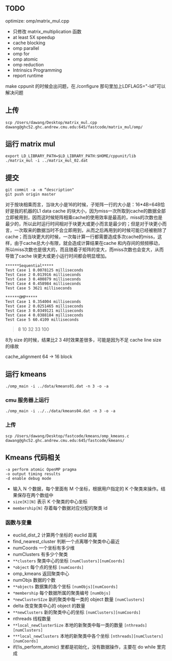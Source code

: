 ## TODO

optimize: omp/matrix_mul.cpp

+ 只修改 matrix_multiplication 函数
+ at least 5X speedup
+ cache blocking
+ omp parallel
+ omp for
+ omp atomic
+ omp reduction
+ Intrinsics Programming
+ report runtime

make cppunit 的时候会出问题，在./configure 那句里加上LDFLAGS="-ldl"可以解决问题

## 上传

    scp /Users/dawang/Desktop/matrix_mul.cpp dawang@ghc52.ghc.andrew.cmu.edu:645/fastcode/matrix_mul/omp/

## 运行 matrix mul

    export LD_LIBRARY_PATH=$LD_LIBRARY_PATH:$HOME/cppunit/lib
    ./matrix_mul -i ../matrix_mul_02.dat

## 提交

    git commit -a -m “description"
    git push origin master

对于按块相乘而言，当块大小是16的时候，子矩阵一行的大小是：16*4B=64B恰好是我的机器的L1 data cache 的块大小，因为miss一次所取到cache的数据全部立即被用到，因而这时候矩阵相乘cache的使用效率是最高的，miss的次数也是最少的，所以此时运行时间相对于块更大或更小而言是最少的；但是对于块更小而言，一次取来的数据当时不会立即用到，从而之后再用到的时候可能已经被剔除了cache；而当块更大的时候，一次每计算一行都需要造成多次cache的miss，这样，由于cache总大小有限，就会造成计算结果在cache 和内存间的频频移动，所以miss次数也是很大的，而且随着子矩阵的变大，而miss次数也会变大，从而导致了cache 块更大或更小运行时间都会明显增加。

    ******Sequential*****
    Test Case 1 0.0078125 milliseconds
    Test Case 2 0.013916 milliseconds
    Test Case 3 0.400879 milliseconds
    Test Case 4 0.458984 milliseconds
    Test Case 5 3621 milliseconds

    ******OMP*****
    Test Case 1 0.354004 milliseconds
    Test Case 2 0.0251465 milliseconds
    Test Case 3 0.0349121 milliseconds
    Test Case 4 0.0388184 milliseconds
    Test Case 5 60.4109 milliseconds

> 8 10 32 33 100

8为 size 的时候，结果比2 3 4时效果差很多，可能是因为不足 cache line size 的缘故

cache_alignment 64 -> 16 block

## 运行 kmeans

    ./omp_main -i ../data/kmeans01.dat -n 3 -o -a

### cmu 服务器上运行

    ./omp_main -i ../../data/kmeans04.dat -n 3 -o -a

### 上传

    scp /Users/dawang/Desktop/fastcode/kmeans/omp_kmeans.c dawang@ghc52.ghc.andrew.cmu.edu:645/fastcode/kmeans/


## Kmeans 代码相关

    -a perform atomic OpenMP pragma
    -o output timing results
    -d enable debug mode

+ 输入 N 个数据，每个里面有 M 个坐标，根据用户指定的 K 个聚类来操作。结果保存在两个数组中
+ `size[K][N]` 表示 K 个聚类的中心坐标
+ `membership[N]` 存着每个数据对应分配的聚类 id

### 函数与变量

+ euclid_dist_2 计算两个坐标的 euclid 距离
+ find_nearest_cluster 判断一个点离哪个聚类中心最近
+ numCoords 一个坐标有多少维
+ numClusters 有多少个聚类
+ `**clusters` 聚类中心的坐标 `[numClusters][numCoords]`
+ `*object` 每个点的坐标 `[numCoords]`
+ omp_kmeans 返回聚类中心
+ numObjs 数据的个数
+ `**objects` 数据集的各个坐标 `[numObjs][numCoords]`
+ `*membership` 每个数据所属的聚类编号 `[numObjs]`
+ `*newClusterSIze` 新的聚类中每一类的 object 数量 `[numClusters]`
+ delta 改变聚类中心的 object 的数量
+ `**newClusters` 新的聚类中心的坐标 `[numClusters][numCoords]`
+ nthreads 线程数量
+ `**local_newClusterSize` 本地的新聚类中每一类的数量 `[nthreads][numClusters]`
+ `***local_newClusters` 本地的新聚类中各个坐标 `[nthreads][numClusters][numCoords]`
+ if(!is_perform_atomic) 里都是初始化，没有数据操作，主要在 do while 里完成
